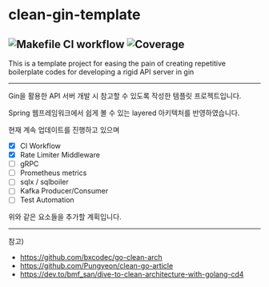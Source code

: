 # clean-gin-template
![Makefile CI workflow](https://github.com/gain620/clean-gin-template/actions/workflows/make-ci.yaml/badge.svg)
![Coverage](https://img.shields.io/badge/Coverage-0.0%25-red)
---
This is a template project for easing the pain of creating repetitive boilerplate codes for developing a rigid API server in gin

---
Gin을 활용한 API 서버 개발 시 참고할 수 있도록 작성한 템플릿 프로젝트입니다.

Spring 웹프레임워크에서 쉽게 볼 수 있는 layered 아키텍처를 반영하였습니다.

현재 계속 업데이트를 진행하고 있으며

- [x] CI Workflow
- [X] Rate Limiter Middleware
- [ ] gRPC
- [ ] Prometheus metrics
- [ ] sqlx / sqlboiler
- [ ] Kafka Producer/Consumer
- [ ] Test Automation

위와 같은 요소들을 추가할 계획입니다.


---
참고) 
- https://github.com/bxcodec/go-clean-arch
- https://github.com/Pungyeon/clean-go-article
- https://dev.to/bmf_san/dive-to-clean-architecture-with-golang-cd4
